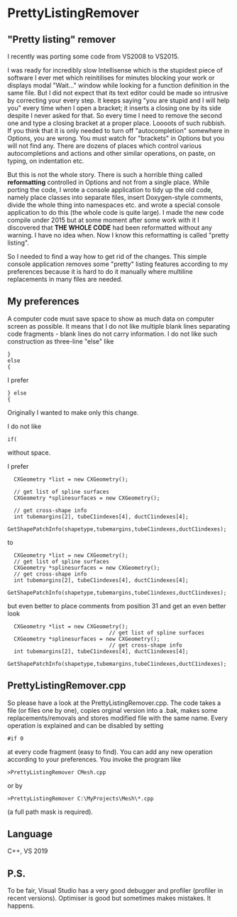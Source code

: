# PrettyListingRemover
"Pretty listing" remover
-------------------------------------------------------------------
I recently was porting some code from VS2008 to VS2015. 

I was ready for incredibly slow Intellisense which is the stupidest piece of 
software I ever met which reinitilises for minutes blocking your work or displays modal "Wait..." window while 
looking for a function definition in the same file. But I did not expect that its text editor could be made so 
intrusive by correcting your every step. It keeps saying "you are stupid and I will help you" every time when I open a 
bracket; it inserts a closing one by its side despite I never asked for that. So every time I need to remove the
second one and type a closing bracket at a proper place. Loooots of such rubbish. If you think that 
it is only needed to turn off "autocompletion" somewhere in Options, you are wrong. You must watch for "brackets" in Options
but you will not find any. There are dozens of places which control various autocompletions and actions and other similar 
operations, on paste, on typing, on indentation etc. 

But this is not the whole story. There is such a horrible thing called <B>reformatting</B> controlled in Options and not from a single place. 
While porting the code, I wrote a console application to tidy up the old code, namely place classes into separate files, insert Doxygen-style comments,
divide the whole thing into namespaces etc. and wrote a special console application to do this
(the whole code is quite large). I made the new code compile under 2015 but at some moment after some work with it I discovered that <B>THE WHOLE CODE</B> had been reformatted without any warning. I have no idea when. Now I know this reformatting is called "pretty listing". 

So I needed to find a way how to get rid of the changes. This simple console application removes some "pretty" listing features according to my preferences because it is hard to do it manually where multiline replacements in many files are needed.

My preferences
--------------
A computer code must save space to show as much data on computer screen as possible. It means that I do not like multiple blank lines
separating code fragments - blank lines do not carry information. I do not like such construction as three-line "else" like

	}
	else
	{

I prefer

	} else
	{
	
Originally I wanted to make only this change.
	
I do not like 

	if( 

without space.

I prefer

	  CXGeometry *list = new CXGeometry();

	  // get list of spline surfaces
	  CXGeometry *splinesurfaces = new CXGeometry();

	  // get cross-shape info
	  int tubemargins[2], tubeC1indexes[4], ductC1indexes[4];
	  GetShapePatchInfo(shapetype,tubemargins,tubeC1indexes,ductC1indexes);

to
  
	  CXGeometry *list = new CXGeometry();
	  // get list of spline surfaces
	  CXGeometry *splinesurfaces = new CXGeometry();
	  // get cross-shape info
	  int tubemargins[2], tubeC1indexes[4], ductC1indexes[4];
	  GetShapePatchInfo(shapetype,tubemargins,tubeC1indexes,ductC1indexes);
  
but even better to place comments from position 31 and get an even better look

	  CXGeometry *list = new CXGeometry();
									// get list of spline surfaces
	  CXGeometry *splinesurfaces = new CXGeometry();
									// get cross-shape info
	  int tubemargins[2], tubeC1indexes[4], ductC1indexes[4];
	  GetShapePatchInfo(shapetype,tubemargins,tubeC1indexes,ductC1indexes);

PrettyListingRemover.cpp
------------------------
  
So please have a look at the PrettyListingRemover.cpp. The code takes a file (or files one by one), copies orginal version into a .bak, makes some replacements/removals and stores modified file with the same name. Every operation is explained and can be disabled by setting 

	#if 0 
	
at every code fragment (easy to find). You can add any new operation according to your preferences.
You invoke the program like

	>PrettyListingRemover CMesh.cpp

or by

	>PrettyListingRemover C:\MyProjects\Mesh\*.cpp
	
(a full path mask is required).

Language
--------
C++, VS 2019

P.S.
----

To be fair, Visual Studio has a very good debugger and profiler (profiler in recent versions). Optimiser is good but sometimes makes mistakes.
It happens.

